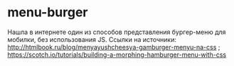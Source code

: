 # menu-burger
Нашла в интернете один из способов представления бургер-меню для мобилки, без использования JS.
Ссылки на источники: 
http://htmlbook.ru/blog/menyayushcheesya-gamburger-menyu-na-css ;
https://scotch.io/tutorials/building-a-morphing-hamburger-menu-with-css
